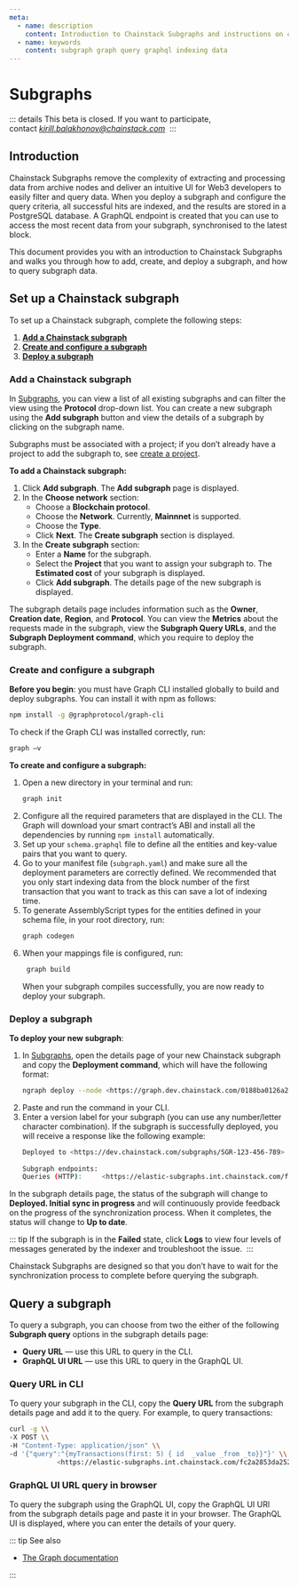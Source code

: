 ```yaml
---
meta:
  - name: description
    content: Introduction to Chainstack Subgraphs and instructions on creating a new subgraph and querying.
  - name: keywords
    content: subgraph graph query graphql indexing data
---
```


# Subgraphs 

::: details
This beta is closed. If you want to participate, contact *kirill.balakhonov@chainstack.com* 
::: 

## Introduction
Chainstack Subgraphs remove the complexity of extracting and processing data from archive nodes and deliver an intuitive UI for Web3 developers to easily filter and query data. When you deploy a subgraph and configure the query criteria, all successful hits are indexed, and the results are stored in a PostgreSQL database. A GraphQL endpoint is created that you can use to access the most recent data from your subgraph, synchronised to the latest block. 

This document provides you with an introduction to Chainstack Subgraphs and walks you through how to add, create, and deploy a subgraph, and how to query subgraph data. 

##  Set up a Chainstack subgraph
To set up a Chainstack subgraph, complete the following steps: 
1. [**Add a Chainstack subgraph**](./subgraphs.md#add-a-chainstack-subgraph)
2. [**Create and configure a subgraph**](./subgraphs.md#create-and-configure-a-subgraph)
3. [**Deploy a subgraph**](./subgraphs.md#deploy-a-subgraph)
   
### Add a Chainstack subgraph 
In <a href="https://dev3.chainstack.com/subgraphs" target="_blank">Subgraphs</a>, you can view a list of all existing subgraphs and can filter the view using the **Protocol** drop-down list. You can create a new subgraph using the **Add subgraph** button and view the details of a subgraph by clicking on the subgraph name. 

Subgraphs must be associated with a project; if you don’t already have a project to add the subgraph to, see [create a project](/platform/create-a-project). 

**To add a Chainstack subgraph:** 
1. Click **Add subgraph**. The **Add subgraph** page is displayed. 
2. In the **Choose network** section: 
   * Choose a **Blockchain protocol**.
   * Choose the **Network**. Currently, **Mainnnet** is supported.
   * Choose the **Type**.
   * Click **Next**. The **Create subgraph** section is displayed.
3. In the **Create subgraph** section:
     * Enter a **Name** for the subgraph.
     * Select the **Project** that you want to assign your subgraph to. The **Estimated cost** of your subgraph is displayed.
     * Click **Add subgraph**. The details page of the new subgraph is displayed.
  
The subgraph details page includes information such as the **Owner**, **Creation date**, **Region**, and **Protocol**. You can view the **Metrics** about the requests made in the subgraph, view the **Subgraph Query URLs**, and the **Subgraph Deployment command**, which you require to deploy the subgraph. 

### Create and configure a subgraph
**Before you begin**: you must have Graph CLI installed globally to build and deploy subgraphs. You can install it with npm as follows: 
``` sh
npm install -g @graphprotocol/graph-cli
```
To check if the Graph CLI was installed correctly, run:
``` sh
graph –v
```
**To create and configure a subgraph:** 
1. Open a new directory in your terminal and run: 
    ``` sh
    graph init
    ```
1. Configure all the required parameters that are displayed in the CLI. The Graph will download your smart contract’s ABI and install all the dependencies by running `npm install` automatically. 
1. Set up your `schema.graphql` file to define all the entities and key-value pairs that you want to query. 
1. Go to your manifest file (`subgraph.yaml`) and make sure all the deployment parameters are correctly defined. We recommended that you only start indexing data from the block number of the first transaction that you want to track as this can save a lot of indexing time. 
1. To generate AssemblyScript types for the entities defined in your schema file, in your root directory, run:
    ``` sh
    graph codegen
    ``` 
1. When your mappings file is configured, run: 
   ``` sh
    graph build
    ```
    When your subgraph compiles successfully, you are now ready to deploy your subgraph.

### Deploy a subgraph

**To deploy your new subgraph**: 
1. In <a href="https://dev3.chainstack.com/subgraphs" target="_blank">Subgraphs</a>, open the details page of your new Chainstack subgraph and copy the **Deployment command**, which will have the following format: 
    ``` sh
    ngraph deploy --node <https://graph.dev.chainstack.com/0188ba0126a2ff5a84b4a572f5bd3e29/deploy> --ipfs <https://graph.dev.chainstack.com/0188ba9146a2ff5a74b4f572f5ad2e29/ipfs> my_subgraph_v1_0  
    ```
1. Paste and run the command in your CLI.  
1. Enter a version label for your subgraph (you can use any number/letter character combination). If the subgraph is successfully deployed, you will receive a response like the following example: 
    ``` sh
    Deployed to <https://dev.chainstack.com/subgraphs/SGR-123-456-789> 
     
    Subgraph endpoints: 
    Queries (HTTP):     <https://elastic-subgraphs.int.chainstack.com/fc2a2853da252b74fb15d01186c97138/my_subgraph_v1_0> 
    ```
In the subgraph details page, the status of the subgraph will change to **Deployed. Initial sync in progress** and will continuously provide feedback on the progress of the synchronization process. When it completes, the status will change to **Up to date**. 

::: tip
If the subgraph is in the **Failed** state, click **Logs** to view four levels of messages generated by the indexer and troubleshoot the issue. 
:::

Chainstack Subgraphs are designed so that you don’t have to wait for the synchronization process to complete before querying the subgraph. 

##  Query a subgraph
To query a subgraph, you can choose from two the either of the following **Subgraph query** options in the subgraph details page:

* **Query URL** — use this URL to query in the CLI.
* **GraphQL UI URL** — use this URL to query in the GraphQL UI. 

### Query URL in CLI
To query your subgraph in the CLI, copy the **Query URL** from the subgraph details page and add it to the query. For example, to query transactions: 

``` sh
curl -g \\                          
-X POST \\ 
-H "Content-Type: application/json" \\ 
-d '{"query":"{myTransactions(first: 5) { id  _value _from _to}}"}' \\ 
			<https://elastic-subgraphs.int.chainstack.com/fc2a2853da252b74fb15d01186c97138/my_subgraph_v1_0> 
```

### GraphQL UI URL query in browser
To query the subgraph using the GraphQL UI, copy the GraphQL UI URl from the subgraph details page and paste it in your browser. The GraphQL UI is displayed, where you can enter the details of your query.  


::: tip See also

* [The Graph documentation](https://thegraph.com/docs/en/about/)

:::